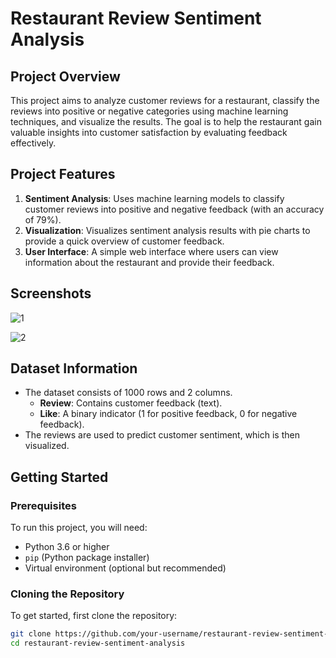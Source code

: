 # Restaurant Review Sentiment Analysis

## Project Overview
This project aims to analyze customer reviews for a restaurant, classify the reviews into positive or negative categories using machine learning techniques, and visualize the results. The goal is to help the restaurant gain valuable insights into customer satisfaction by evaluating feedback effectively.

## Project Features
1. **Sentiment Analysis**: Uses machine learning models to classify customer reviews into positive and negative feedback (with an accuracy of 79%).
2. **Visualization**: Visualizes sentiment analysis results with pie charts to provide a quick overview of customer feedback.
3. **User Interface**: A simple web interface where users can view information about the restaurant and provide their feedback.

## Screenshots

![1](https://github.com/user-attachments/assets/a6ed7d5b-37b6-4243-97cb-bc2eb2749b4b)

![2](https://github.com/user-attachments/assets/612a865e-dc81-4a30-a7d2-b998020242db)

## Dataset Information
- The dataset consists of 1000 rows and 2 columns.
  - **Review**: Contains customer feedback (text).
  - **Like**: A binary indicator (1 for positive feedback, 0 for negative feedback).
- The reviews are used to predict customer sentiment, which is then visualized.

## Getting Started

### Prerequisites
To run this project, you will need:
- Python 3.6 or higher
- `pip` (Python package installer)
- Virtual environment (optional but recommended)

### Cloning the Repository
To get started, first clone the repository:
```bash
git clone https://github.com/your-username/restaurant-review-sentiment-analysis.git
cd restaurant-review-sentiment-analysis
